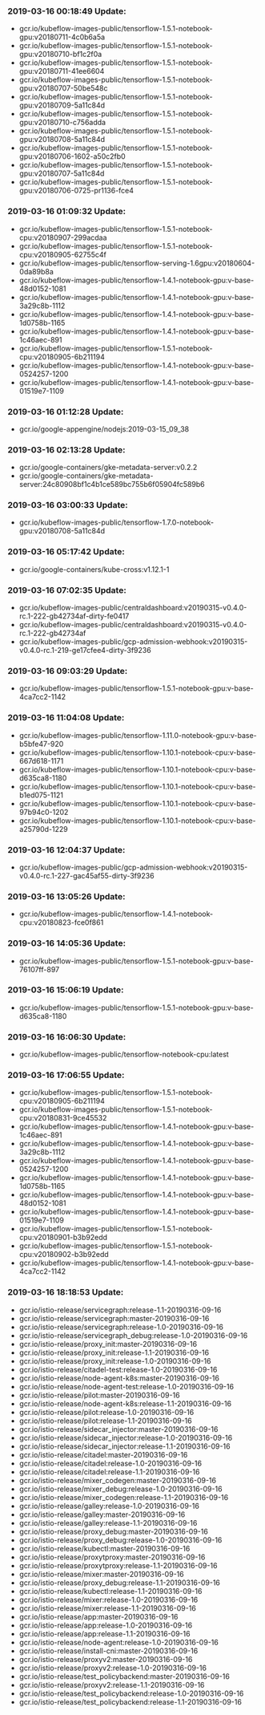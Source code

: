 ### 2019-03-16 00:18:49 Update:

- gcr.io/kubeflow-images-public/tensorflow-1.5.1-notebook-gpu:v20180711-4c0b6a5a
- gcr.io/kubeflow-images-public/tensorflow-1.5.1-notebook-gpu:v20180710-bf1c2f0a
- gcr.io/kubeflow-images-public/tensorflow-1.5.1-notebook-gpu:v20180711-41ee6604
- gcr.io/kubeflow-images-public/tensorflow-1.5.1-notebook-gpu:v20180707-50be548c
- gcr.io/kubeflow-images-public/tensorflow-1.5.1-notebook-gpu:v20180709-5a11c84d
- gcr.io/kubeflow-images-public/tensorflow-1.5.1-notebook-gpu:v20180710-c756adda
- gcr.io/kubeflow-images-public/tensorflow-1.5.1-notebook-gpu:v20180708-5a11c84d
- gcr.io/kubeflow-images-public/tensorflow-1.5.1-notebook-gpu:v20180706-1602-a50c2fb0
- gcr.io/kubeflow-images-public/tensorflow-1.5.1-notebook-gpu:v20180707-5a11c84d
- gcr.io/kubeflow-images-public/tensorflow-1.5.1-notebook-gpu:v20180706-0725-pr1136-fce4
### 2019-03-16 01:09:32 Update:

- gcr.io/kubeflow-images-public/tensorflow-1.5.1-notebook-cpu:v20180907-299acdaa
- gcr.io/kubeflow-images-public/tensorflow-1.5.1-notebook-cpu:v20180905-62755c4f
- gcr.io/kubeflow-images-public/tensorflow-serving-1.6gpu:v20180604-0da89b8a
- gcr.io/kubeflow-images-public/tensorflow-1.4.1-notebook-gpu:v-base-48d0152-1081
- gcr.io/kubeflow-images-public/tensorflow-1.4.1-notebook-gpu:v-base-3a29c8b-1112
- gcr.io/kubeflow-images-public/tensorflow-1.4.1-notebook-gpu:v-base-1d0758b-1165
- gcr.io/kubeflow-images-public/tensorflow-1.4.1-notebook-gpu:v-base-1c46aec-891
- gcr.io/kubeflow-images-public/tensorflow-1.5.1-notebook-cpu:v20180905-6b211194
- gcr.io/kubeflow-images-public/tensorflow-1.4.1-notebook-gpu:v-base-0524257-1200
- gcr.io/kubeflow-images-public/tensorflow-1.4.1-notebook-gpu:v-base-01519e7-1109
### 2019-03-16 01:12:28 Update:

- gcr.io/google-appengine/nodejs:2019-03-15_09_38
### 2019-03-16 02:13:28 Update:

- gcr.io/google-containers/gke-metadata-server:v0.2.2
- gcr.io/google-containers/gke-metadata-server:24c80908bf1c4b1ce589bc755b6f05904fc589b6
### 2019-03-16 03:00:33 Update:

- gcr.io/kubeflow-images-public/tensorflow-1.7.0-notebook-gpu:v20180708-5a11c84d
### 2019-03-16 05:17:42 Update:

- gcr.io/google-containers/kube-cross:v1.12.1-1
### 2019-03-16 07:02:35 Update:

- gcr.io/kubeflow-images-public/centraldashboard:v20190315-v0.4.0-rc.1-222-gb42734af-dirty-fe0417
- gcr.io/kubeflow-images-public/centraldashboard:v20190315-v0.4.0-rc.1-222-gb42734af
- gcr.io/kubeflow-images-public/gcp-admission-webhook:v20190315-v0.4.0-rc.1-219-ge17cfee4-dirty-3f9236
### 2019-03-16 09:03:29 Update:

- gcr.io/kubeflow-images-public/tensorflow-1.5.1-notebook-gpu:v-base-4ca7cc2-1142
### 2019-03-16 11:04:08 Update:

- gcr.io/kubeflow-images-public/tensorflow-1.11.0-notebook-gpu:v-base-b5bfe47-920
- gcr.io/kubeflow-images-public/tensorflow-1.10.1-notebook-cpu:v-base-667d618-1171
- gcr.io/kubeflow-images-public/tensorflow-1.10.1-notebook-cpu:v-base-d635ca8-1180
- gcr.io/kubeflow-images-public/tensorflow-1.10.1-notebook-cpu:v-base-b1ed075-1121
- gcr.io/kubeflow-images-public/tensorflow-1.10.1-notebook-cpu:v-base-97b94c0-1202
- gcr.io/kubeflow-images-public/tensorflow-1.10.1-notebook-cpu:v-base-a25790d-1229
### 2019-03-16 12:04:37 Update:

- gcr.io/kubeflow-images-public/gcp-admission-webhook:v20190315-v0.4.0-rc.1-227-gac45af55-dirty-3f9236
### 2019-03-16 13:05:26 Update:

- gcr.io/kubeflow-images-public/tensorflow-1.4.1-notebook-cpu:v20180823-fce0f861
### 2019-03-16 14:05:36 Update:

- gcr.io/kubeflow-images-public/tensorflow-1.5.1-notebook-gpu:v-base-76107ff-897
### 2019-03-16 15:06:19 Update:

- gcr.io/kubeflow-images-public/tensorflow-1.5.1-notebook-gpu:v-base-d635ca8-1180
### 2019-03-16 16:06:30 Update:

- gcr.io/kubeflow-images-public/tensorflow-notebook-cpu:latest
### 2019-03-16 17:06:55 Update:

- gcr.io/kubeflow-images-public/tensorflow-1.5.1-notebook-cpu:v20180905-6b211194
- gcr.io/kubeflow-images-public/tensorflow-1.5.1-notebook-cpu:v20180831-9ce45532
- gcr.io/kubeflow-images-public/tensorflow-1.4.1-notebook-gpu:v-base-1c46aec-891
- gcr.io/kubeflow-images-public/tensorflow-1.4.1-notebook-gpu:v-base-3a29c8b-1112
- gcr.io/kubeflow-images-public/tensorflow-1.4.1-notebook-gpu:v-base-0524257-1200
- gcr.io/kubeflow-images-public/tensorflow-1.4.1-notebook-gpu:v-base-1d0758b-1165
- gcr.io/kubeflow-images-public/tensorflow-1.4.1-notebook-gpu:v-base-48d0152-1081
- gcr.io/kubeflow-images-public/tensorflow-1.4.1-notebook-gpu:v-base-01519e7-1109
- gcr.io/kubeflow-images-public/tensorflow-1.5.1-notebook-cpu:v20180901-b3b92edd
- gcr.io/kubeflow-images-public/tensorflow-1.5.1-notebook-cpu:v20180902-b3b92edd
- gcr.io/kubeflow-images-public/tensorflow-1.4.1-notebook-gpu:v-base-4ca7cc2-1142
### 2019-03-16 18:18:53 Update:

- gcr.io/istio-release/servicegraph:release-1.1-20190316-09-16
- gcr.io/istio-release/servicegraph:master-20190316-09-16
- gcr.io/istio-release/servicegraph:release-1.0-20190316-09-16
- gcr.io/istio-release/servicegraph_debug:release-1.0-20190316-09-16
- gcr.io/istio-release/proxy_init:master-20190316-09-16
- gcr.io/istio-release/proxy_init:release-1.1-20190316-09-16
- gcr.io/istio-release/proxy_init:release-1.0-20190316-09-16
- gcr.io/istio-release/citadel-test:release-1.0-20190316-09-16
- gcr.io/istio-release/node-agent-k8s:master-20190316-09-16
- gcr.io/istio-release/node-agent-test:release-1.0-20190316-09-16
- gcr.io/istio-release/pilot:master-20190316-09-16
- gcr.io/istio-release/node-agent-k8s:release-1.1-20190316-09-16
- gcr.io/istio-release/pilot:release-1.0-20190316-09-16
- gcr.io/istio-release/pilot:release-1.1-20190316-09-16
- gcr.io/istio-release/sidecar_injector:master-20190316-09-16
- gcr.io/istio-release/sidecar_injector:release-1.0-20190316-09-16
- gcr.io/istio-release/sidecar_injector:release-1.1-20190316-09-16
- gcr.io/istio-release/citadel:master-20190316-09-16
- gcr.io/istio-release/citadel:release-1.0-20190316-09-16
- gcr.io/istio-release/citadel:release-1.1-20190316-09-16
- gcr.io/istio-release/mixer_codegen:master-20190316-09-16
- gcr.io/istio-release/mixer_debug:release-1.0-20190316-09-16
- gcr.io/istio-release/mixer_codegen:release-1.1-20190316-09-16
- gcr.io/istio-release/galley:release-1.0-20190316-09-16
- gcr.io/istio-release/galley:master-20190316-09-16
- gcr.io/istio-release/galley:release-1.1-20190316-09-16
- gcr.io/istio-release/proxy_debug:master-20190316-09-16
- gcr.io/istio-release/proxy_debug:release-1.0-20190316-09-16
- gcr.io/istio-release/kubectl:master-20190316-09-16
- gcr.io/istio-release/proxytproxy:master-20190316-09-16
- gcr.io/istio-release/proxytproxy:release-1.1-20190316-09-16
- gcr.io/istio-release/mixer:master-20190316-09-16
- gcr.io/istio-release/proxy_debug:release-1.1-20190316-09-16
- gcr.io/istio-release/kubectl:release-1.1-20190316-09-16
- gcr.io/istio-release/mixer:release-1.0-20190316-09-16
- gcr.io/istio-release/mixer:release-1.1-20190316-09-16
- gcr.io/istio-release/app:master-20190316-09-16
- gcr.io/istio-release/app:release-1.0-20190316-09-16
- gcr.io/istio-release/app:release-1.1-20190316-09-16
- gcr.io/istio-release/node-agent:release-1.0-20190316-09-16
- gcr.io/istio-release/install-cni:master-20190316-09-16
- gcr.io/istio-release/proxyv2:master-20190316-09-16
- gcr.io/istio-release/proxyv2:release-1.0-20190316-09-16
- gcr.io/istio-release/test_policybackend:master-20190316-09-16
- gcr.io/istio-release/proxyv2:release-1.1-20190316-09-16
- gcr.io/istio-release/test_policybackend:release-1.0-20190316-09-16
- gcr.io/istio-release/test_policybackend:release-1.1-20190316-09-16
